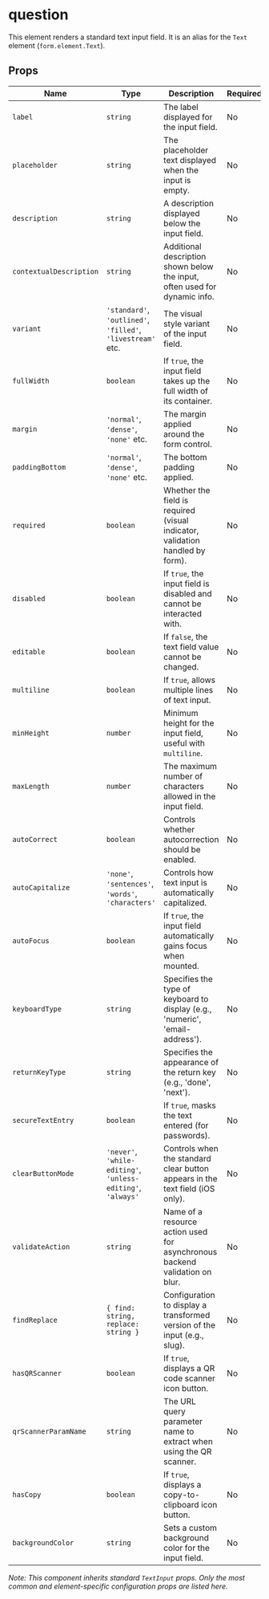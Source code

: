 # question

This element renders a standard text input field. It is an alias for the `Text` element (`form.element.Text`).

## Props

| Name                  | Type                                                     | Description                                                                 | Required | Default         |
| --------------------- | -------------------------------------------------------- | --------------------------------------------------------------------------- | -------- | --------------- |
| `label`               | `string`                                                 | The label displayed for the input field.                                    | No       |                 |
| `placeholder`         | `string`                                                 | The placeholder text displayed when the input is empty.                     | No       |                 |
| `description`         | `string`                                                 | A description displayed below the input field.                              | No       |                 |
| `contextualDescription`| `string`                                                 | Additional description shown below the input, often used for dynamic info. | No       |                 |
| `variant`             | `'standard'`, `'outlined'`, `'filled'`, `'livestream'` etc. | The visual style variant of the input field.                                | No       | `'standard'`    |
| `fullWidth`           | `boolean`                                                | If `true`, the input field takes up the full width of its container.        | No       | `false`         |
| `margin`              | `'normal'`, `'dense'`, `'none'` etc.                     | The margin applied around the form control.                                 | No       | `'normal'`      |
| `paddingBottom`       | `'normal'`, `'dense'`, `'none'` etc.                     | The bottom padding applied.                                                 | No       |                 |
| `required`            | `boolean`                                                | Whether the field is required (visual indicator, validation handled by form). | No       | `false`         |
| `disabled`            | `boolean`                                                | If `true`, the input field is disabled and cannot be interacted with.       | No       | `false`         |
| `editable`            | `boolean`                                                | If `false`, the text field value cannot be changed.                         | No       | `true`          |
| `multiline`           | `boolean`                                                | If `true`, allows multiple lines of text input.                             | No       | `false`         |
| `minHeight`           | `number`                                                 | Minimum height for the input field, useful with `multiline`.                | No       |                 |
| `maxLength`           | `number`                                                 | The maximum number of characters allowed in the input field.                | No       |                 |
| `autoCorrect`         | `boolean`                                                | Controls whether autocorrection should be enabled.                          | No       | `true`          |
| `autoCapitalize`      | `'none'`, `'sentences'`, `'words'`, `'characters'`       | Controls how text input is automatically capitalized.                       | No       | `'sentences'`   |
| `autoFocus`           | `boolean`                                                | If `true`, the input field automatically gains focus when mounted.          | No       | `false`         |
| `keyboardType`        | `string`                                                 | Specifies the type of keyboard to display (e.g., 'numeric', 'email-address'). | No       | `'default'`     |
| `returnKeyType`       | `string`                                                 | Specifies the appearance of the return key (e.g., 'done', 'next').          | No       | `'done'`        |
| `secureTextEntry`     | `boolean`                                                | If `true`, masks the text entered (for passwords).                          | No       | `false`         |
| `clearButtonMode`     | `'never'`, `'while-editing'`, `'unless-editing'`, `'always'` | Controls when the standard clear button appears in the text field (iOS only). | No       | `'never'`       |
| `validateAction`      | `string`                                                 | Name of a resource action used for asynchronous backend validation on blur. | No       |                 |
| `findReplace`         | `{ find: string, replace: string }`                      | Configuration to display a transformed version of the input (e.g., slug).   | No       |                 |
| `hasQRScanner`        | `boolean`                                                | If `true`, displays a QR code scanner icon button.                          | No       | `false`         |
| `qrScannerParamName`  | `string`                                                 | The URL query parameter name to extract when using the QR scanner.          | No       | `'invite_code'` |
| `hasCopy`             | `boolean`                                                | If `true`, displays a copy-to-clipboard icon button.                        | No       | `false`         |
| `backgroundColor`     | `string`                                                 | Sets a custom background color for the input field.                         | No       |                 |

*Note: This component inherits standard `TextInput` props. Only the most common and element-specific configuration props are listed here.*